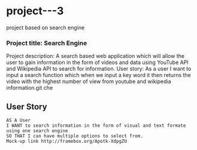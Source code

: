 # project---3
project based on search engine 

### Project title: Search Engine

Project description: A search based web application which will allow the user to gain information in the form of videos and data using YouTube API and Wikipedia API to search for information.
User story: As a user I want to input a search function which when we input a key word it then returns the video with the highest number of view from youtube and wikipedia information.git che

## User Story

```
AS A User
I WANT to search information in the form of visual and text formate using one search engine
SO THAT I can have multiple options to select from.
Mock-up link http://framebox.org/Apotk-XdpgZU

```